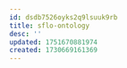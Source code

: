 ```yaml
---
id: dsdb7526oyks2q9lsuuk9rb
title: sflo-ontology
desc: ''
updated: 1751670881974
created: 1730669161369
---
```


